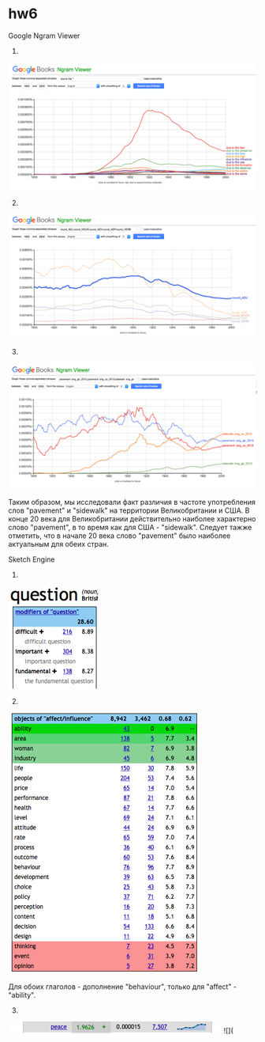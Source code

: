 # hw6

Google Ngram Viewer

1)

![](https://github.com/albinaprikhodina/hw6/blob/master/Снимок%20экрана%202018-04-09%20в%200.55.58.png)

2)

![](https://github.com/albinaprikhodina/hw6/blob/master/Снимок%20экрана%202018-04-09%20в%2010.49.46.png)

3)

![](https://github.com/albinaprikhodina/hw6/blob/master/Снимок%20экрана%202018-04-09%20в%2011.07.20.png)

 Таким образом, мы исследовали факт различия в частоте употребления слов "pavement" и "sidewalk" на территории Великобритании и США. В конце 20 века для Великобритании действительно наиболее характерно слово "pavement", в то время как для США - "sidewalk". Следует тажже отметить, что в начале 20 века слово "pavement" было наиболее актуальным для обеих стран. 


Sketch Engine

1)

![](https://github.com/albinaprikhodina/hw6/blob/master/Снимок%20экрана%202018-04-09%20в%2011.34.35.png)

2) 

![](https://github.com/albinaprikhodina/hw6/blob/master/Снимок%20экрана%202018-04-09%20в%2011.40.33.png)

Для обоих глаголов - дополнение "behaviour", только для "affect" - "ability". 

3) 

![](https://github.com/albinaprikhodina/hw6/blob/master/Снимок%20экрана%202018-04-09%20в%2011.54.43.png) 
![](

